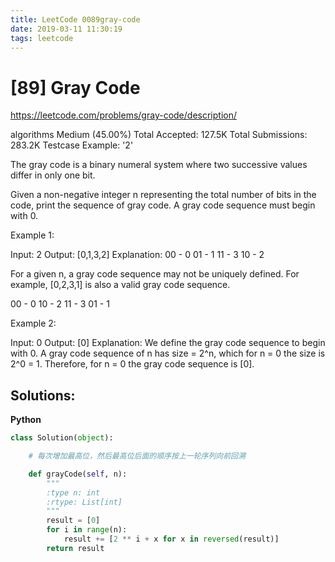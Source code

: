 ```yaml
---
title: LeetCode 0089gray-code
date: 2019-03-11 11:30:19
tags: leetcode
---
```


# [89] Gray Code

 https://leetcode.com/problems/gray-code/description/

 algorithms
 Medium (45.00%)
 Total Accepted:    127.5K
 Total Submissions: 283.2K
 Testcase Example:  '2'

 The gray code is a binary numeral system where two successive values differ
 in only one bit.
 
 Given a non-negative integer n representing the total number of bits in the
 code, print the sequence of gray code. A gray code sequence must begin with
 0.
 
 Example 1:
 
 
 Input: 2
 Output: [0,1,3,2]
 Explanation:
 00 - 0
 01 - 1
 11 - 3
 10 - 2
 
 For a given n, a gray code sequence may not be uniquely defined.
 For example, [0,2,3,1] is also a valid gray code sequence.
 
 00 - 0
 10 - 2
 11 - 3
 01 - 1
 
 
 Example 2:
 
 
 Input: 0
 Output: [0]
 Explanation: We define the gray code sequence to begin with 0.
 A gray code sequence of n has size = 2^n, which for n = 0 the size is 2^0 =
 1.
 Therefore, for n = 0 the gray code sequence is [0].
 
 

## Solutions:

**Python**
```python
class Solution(object):

    # 每次增加最高位，然后最高位后面的顺序按上一轮序列向前回溯

    def grayCode(self, n):
        """
        :type n: int
        :rtype: List[int]
        """
        result = [0]
        for i in range(n):
            result += [2 ** i + x for x in reversed(result)]
        return result
```
